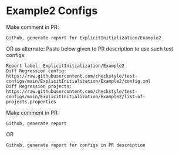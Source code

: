 # Example2 Configs
Make comment in PR:
```
Github, generate report for ExplicitInitialization/Example2
```
OR as alternate:
Paste below given to PR description to use such test configs:
```
Report label: ExplicitInitialization/Example2
Diff Regression config: https://raw.githubusercontent.com/checkstyle/test-configs/main/ExplicitInitialization/Example2/config.xml
Diff Regression projects: https://raw.githubusercontent.com/checkstyle/test-configs/main/ExplicitInitialization/Example2/list-of-projects.properties
```
Make comment in PR:
```
Github, generate report
```
OR
```
Github, generate report for configs in PR description
```
